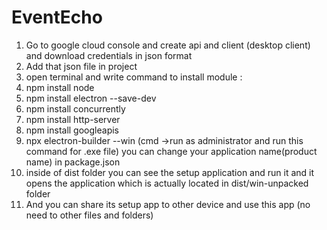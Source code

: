 # EventEcho
1. Go to google cloud console and create api and client (desktop client) and download credentials in json format
2. Add that json file in project
3. open terminal and write command to install module :
4. npm install node
5. npm install electron --save-dev
6. npm install concurrently
7. npm install http-server
8. npm install googleapis
9. npx electron-builder --win (cmd ->run as administrator and run this command for .exe file)
you can change your application name(product name) in package.json
10. inside of dist folder you can see the setup application and run it and it opens the application which is actually located in dist/win-unpacked folder
11. And you can share its setup app to other device and use this app (no need to other files and folders)
